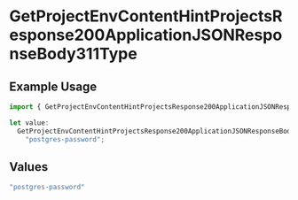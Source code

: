 # GetProjectEnvContentHintProjectsResponse200ApplicationJSONResponseBody311Type

## Example Usage

```typescript
import { GetProjectEnvContentHintProjectsResponse200ApplicationJSONResponseBody311Type } from "@vercel/sdk/models/operations/getprojectenv.js";

let value:
  GetProjectEnvContentHintProjectsResponse200ApplicationJSONResponseBody311Type =
    "postgres-password";
```

## Values

```typescript
"postgres-password"
```